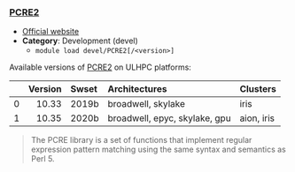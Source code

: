 ### [PCRE2](https://www.pcre.org/)

* [Official website](https://www.pcre.org/)
* __Category__: Development (devel)
    -  `module load devel/PCRE2[/<version>]`

Available versions of [PCRE2](https://www.pcre.org/) on ULHPC platforms:

|    |   Version | Swset   | Architectures                 | Clusters   |
|---:|----------:|:--------|:------------------------------|:-----------|
|  0 |     10.33 | 2019b   | broadwell, skylake            | iris       |
|  1 |     10.35 | 2020b   | broadwell, epyc, skylake, gpu | aion, iris |

> The PCRE library is a set of functions that implement regular expression pattern matching using the same syntax and semantics as Perl 5.
